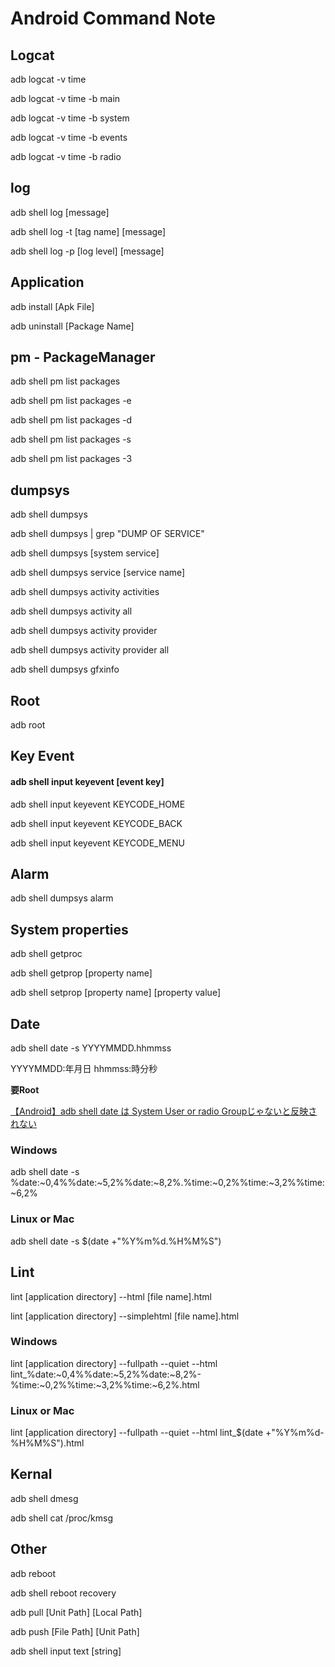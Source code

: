 # Android Command Note

## Logcat

adb logcat -v time

adb logcat -v time -b main

adb logcat -v time -b system

adb logcat -v time -b events

adb logcat -v time -b radio

## log

adb shell log [message]

adb shell log -t [tag name] [message]

adb shell log -p [log level] [message]


## Application

adb install [Apk File]

adb uninstall [Package Name]

## pm - PackageManager

adb shell pm list packages

adb shell pm list packages -e

adb shell pm list packages -d

adb shell pm list packages -s

adb shell pm list packages -3

## dumpsys

adb shell dumpsys

adb shell dumpsys | grep "DUMP OF SERVICE"

adb shell dumpsys [system service]

adb shell dumpsys service [service name]

adb shell dumpsys activity activities

adb shell dumpsys activity all

adb shell dumpsys activity provider

adb shell dumpsys activity provider all

adb shell dumpsys gfxinfo

## Root

adb root


## Key Event

#### adb shell input keyevent [event key]

adb shell input keyevent KEYCODE_HOME

adb shell input keyevent KEYCODE_BACK

adb shell input keyevent KEYCODE_MENU


## Alarm

adb shell dumpsys alarm

## System properties

adb shell getproc

adb shell getprop [property name]

adb shell setprop [property name] [property value]

## Date

adb shell date -s YYYYMMDD.hhmmss

YYYYMMDD:年月日  hhmmss:時分秒

**要Root**

[【Android】adb shell date は System User or radio Groupじゃないと反映されない](http://qiita.com/operandoOS/items/61bbbed2568e27a6ee4e)

### Windows

adb shell date -s %date:~0,4%%date:~5,2%%date:~8,2%.%time:~0,2%%time:~3,2%%time:~6,2%

### Linux or Mac

adb shell date -s $(date +"%Y%m%d.%H%M%S")

## Lint

lint [application directory] --html [file name].html

lint [application directory] --simplehtml [file name].html

### Windows

lint [application directory] --fullpath --quiet --html lint_%date:~0,4%%date:~5,2%%date:~8,2%-%time:~0,2%%time:~3,2%%time:~6,2%.html

### Linux or Mac

lint [application directory] --fullpath --quiet --html lint_$(date +"%Y%m%d-%H%M%S").html

## Kernal

adb shell dmesg

adb shell cat /proc/kmsg


## Other

adb reboot

adb shell reboot recovery

adb pull [Unit Path] [Local Path]

adb push [File Path] [Unit Path]

adb shell input text [string]
